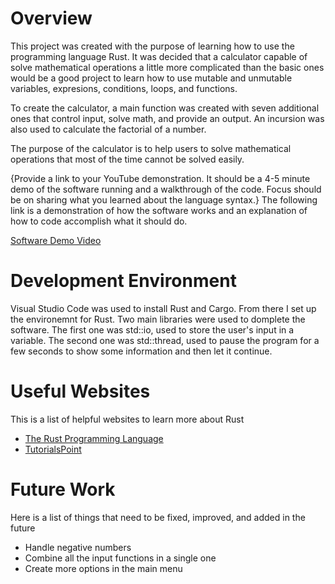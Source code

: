 # Overview

This project was created with the purpose of learning how to use the programming language Rust. It was decided that a calculator capable of solve mathematical operations a little more complicated than the basic ones would be a good project to learn how to use mutable and unmutable variables, expresions, conditions, loops, and functions.

To create the calculator, a main function was created with seven additional ones that control input, solve math, and provide an output. An incursion was also used to calculate the factorial of a number.

The purpose of the calculator is to help users to solve mathematical operations that most of the time cannot be solved easily.

{Provide a link to your YouTube demonstration. It should be a 4-5 minute demo of the software running and a walkthrough of the code. Focus should be on sharing what you learned about the language syntax.}
The following link is a demonstration of how the software works and an explanation of how to code accomplish what it should do.

[Software Demo Video](http://youtube.link.goes.here)

# Development Environment

Visual Studio Code was used to install Rust and Cargo. From there I set up the environemnt for Rust.
Two main libraries were used to domplete the software. The first one was std::io, used to store the user's input in a variable. The second one was std::thread, used to pause the program for a few seconds to show some information and then let it continue.

# Useful Websites

This is a list of helpful websites to learn more about Rust

- [The Rust Programming Language](https://doc.rust-lang.org/book/title-page.html)
- [TutorialsPoint](https://www.tutorialspoint.com/rust/index.htm)

# Future Work

Here is a list of things that need to be fixed, improved, and added in the future

- Handle negative numbers
- Combine all the input functions in a single one
- Create more options in the main menu